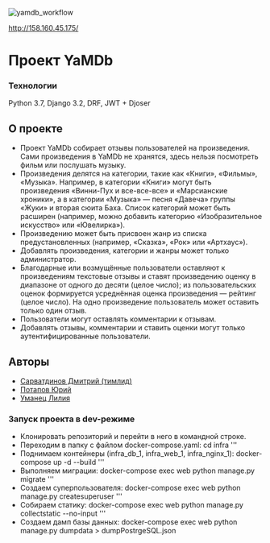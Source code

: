 
![yamdb_workflow](https://github.com/UmLilia/yamdb_final/actions/workflows/yamdb_workflow.yml/badge.svg)

http://158.160.45.175/

# Проект YaMDb
### Технологии
Python 3.7, Django 3.2, DRF, JWT + Djoser

## О проекте
* Проект YaMDb собирает отзывы пользователей на произведения. Сами произведения в YaMDb не хранятся, здесь нельзя посмотреть фильм или послушать музыку.
* Произведения делятся на категории, такие как «Книги», «Фильмы», «Музыка». Например, в категории «Книги» могут быть произведения «Винни-Пух и все-все-все» и «Марсианские хроники», а в категории «Музыка» — песня «Давеча» группы «Жуки» и вторая сюита Баха. Список категорий может быть расширен (например, можно добавить категорию «Изобразительное искусство» или «Ювелирка»). 
* Произведению может быть присвоен жанр из списка предустановленных (например, «Сказка», «Рок» или «Артхаус»). 
* Добавлять произведения, категории и жанры может только администратор.
* Благодарные или возмущённые пользователи оставляют к произведениям текстовые отзывы и ставят произведению оценку в диапазоне от одного до десяти (целое число); из пользовательских оценок формируется усреднённая оценка произведения — рейтинг (целое число). На одно произведение пользователь может оставить только один отзыв.
* Пользователи могут оставлять комментарии к отзывам.
* Добавлять отзывы, комментарии и ставить оценки могут только аутентифицированные пользователи.

## Авторы
* [Сарватдинов Дмитрий (тимлид)](https://github.com/Sarva4dim)
* [Потапов Юрий](https://github.com/samec2011)
* [Уманец Лилия](https://github.com/UmLilia)

### Запуск проекта в dev-режиме
- Клонировать репозиторий и перейти в него в командной строке.
- Переходим в папку с файлом docker-compose.yaml:
cd infra
'''
- Поднимаем контейнеры (infra_db_1, infra_web_1, infra_nginx_1):
docker-compose up -d --build
'''
- Выполняем миграции:
docker-compose exec web python manage.py migrate
'''
- Создаем суперпользователя:
docker-compose exec web python manage.py createsuperuser
'''
- Собираем статику:
docker-compose exec web python manage.py collectstatic --no-input
'''
- Создаем дамп базы данных:
docker-compose exec web python manage.py dumpdata > dumpPostrgeSQL.json
